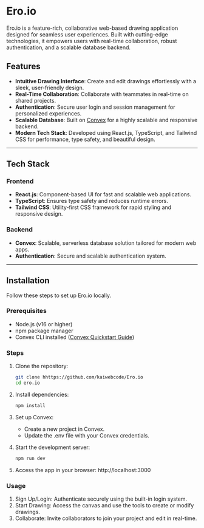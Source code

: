 # Ero.io

Ero.io is a feature-rich, collaborative web-based drawing application designed for seamless user experiences. Built with cutting-edge technologies, it empowers users with real-time collaboration, robust authentication, and a scalable database backend.

## Features

- **Intuitive Drawing Interface**: Create and edit drawings effortlessly with a sleek, user-friendly design.
- **Real-Time Collaboration**: Collaborate with teammates in real-time on shared projects.
- **Authentication**: Secure user login and session management for personalized experiences.
- **Scalable Database**: Built on [Convex](https://convex.dev) for a highly scalable and responsive backend.
- **Modern Tech Stack**: Developed using React.js, TypeScript, and Tailwind CSS for performance, type safety, and beautiful design.

---

## Tech Stack

### Frontend
- **React.js**: Component-based UI for fast and scalable web applications.
- **TypeScript**: Ensures type safety and reduces runtime errors.
- **Tailwind CSS**: Utility-first CSS framework for rapid styling and responsive design.

### Backend
- **Convex**: Scalable, serverless database solution tailored for modern web apps.
- **Authentication**: Secure and scalable authentication system.

---

## Installation

Follow these steps to set up Ero.io locally.

### Prerequisites

- Node.js (v16 or higher)
- npm  package manager
- Convex CLI installed ([Convex Quickstart Guide](https://docs.convex.dev/getting-started))

### Steps

1. Clone the repository:
   ```bash
   git clone hhttps://github.com/kaiwebcode/Ero.io
   cd ero.io

2. Install dependencies:
    ```bash
    npm install

3. Set up Convex:
    - Create a new project in Convex.
    - Update the .env file with your Convex credentials.

4.  Start the development server:
    ```bash
    npm run dev

5. Access the app in your browser:
    http://localhost:3000

### Usage
1. Sign Up/Login: Authenticate securely using the built-in login system.
2. Start Drawing: Access the canvas and use the tools to create or modify drawings.
3. Collaborate: Invite collaborators to join your project and edit in real-time.

 
